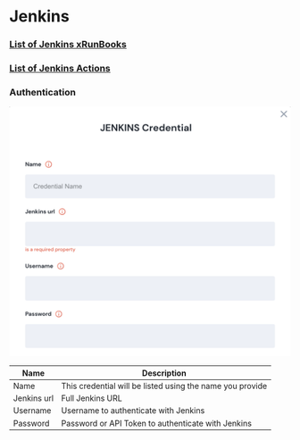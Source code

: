 # Jenkins

### [List of Jenkins xRunBooks](../../lists/xRunBook\_list.md#jenkins)

### [List of Jenkins Actions](https://docs.unskript.com/unskript-product-documentation/lists/action\_list#jenkins)

### Authentication

![Information needed to onboard Jenkins connector](<../../.gitbook/assets/Screen Shot 2022-06-15 at 8.14.19 PM.png>)

| Name        | Description                                               |
| ----------- | --------------------------------------------------------- |
| Name        | This credential will be listed using the name you provide |
| Jenkins url | Full Jenkins URL                                          |
| Username    | Username to authenticate with Jenkins                     |
| Password    | Password or API Token to authenticate with Jenkins        |
